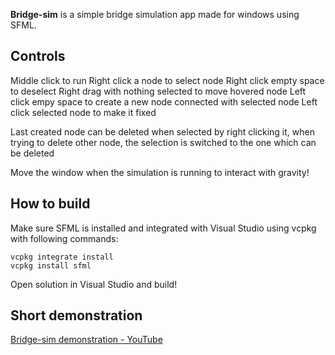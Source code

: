 **Bridge-sim** is a simple bridge simulation app made for windows using SFML.

## Controls

Middle click to run
Right click a node to select node
Right click empty space to deselect
Right drag with nothing selected to move hovered node
Left click empy space to create a new node connected with selected node
Left click selected node to make it fixed

Last created node can be deleted when selected by right clicking it, when trying to delete other node, the selection is switched to the one which can be deleted

Move the window when the simulation is running to interact with gravity!

## How to build

Make sure SFML is installed and integrated with Visual Studio using vcpkg with following commands:

```
vcpkg integrate install
vcpkg install sfml
```

Open solution in Visual Studio and build!

## Short demonstration

[Bridge-sim demonstration - YouTube](https://youtu.be/y1xBMRpTKfg)
